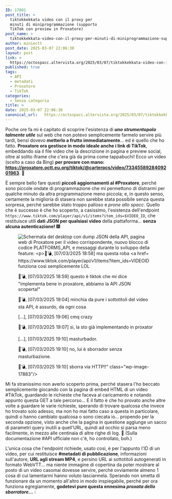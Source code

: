 ```yaml
---
ID: 17881
post_title: >
  tiktokkekkata video con il proxy per
  minuti di miniprogrammazione (supporto
  TikTok con preview in Proxatore)
post_name: >
  tiktokkekkata-video-con-il-proxy-per-minuti-di-miniprogrammazione-supporto-tiktok-con-preview-in-proxatore
author: minioctt
post_date: 2025-03-07 22:06:30
layout: post
link: >
  https://octospacc.altervista.org/2025/03/07/tiktokkekkata-video-con-il-proxy-per-minuti-di-miniprogrammazione-supporto-tiktok-con-preview-in-proxatore/
published: true
tags:
  - API
  - metadati
  - Proxatore
  - TikTok
categories:
  - Senza categoria
title: >
date: 2025-03-07 22:06:30
canonical_url:   https://octospacc.altervista.org/2025/03/07/tiktokkekkata-video-con-il-proxy-per-minuti-di-miniprogrammazione-supporto-tiktok-con-preview-in-proxatore/
---
```

<!-- wp:paragraph -->
<p>Poche ore fa mi è capitato di scoprire l'esistenza di <strong><em>uno strumentopolo talmente utile</em></strong> sul web che non potevo semplicemente farmelo servire più tardi, bensì dovevo <strong>metterlo a frutto immediatamente</strong>... ed è quello che ho fatto. <strong>Proxatore ora gestisce in modo ideale anche i link di TikTok</strong>, embeddando sia il file video che la descrizione in pagina e preview social, oltre al solito iframe che c'era già da prima come tappabuchi! Ecco un video (scelto a caso da Bing) <strong>per provare con mano: <a href="https://proxatore.octt.eu.org/tiktok/@carterpcs/video/7334558928409201963">https://proxatore.octt.eu.org/tiktok/@carterpcs/video/7334558928409201963</a></strong>. 👻</p>
<!-- /wp:paragraph -->

<!-- wp:paragraph -->
<p>È sempre bello fare questi <strong>piccoli aggiornamenti al #Proxatore</strong>, perché sono piccole ondate di programmazione che mi permettono di distrarmi per qualche minuto da altra programmazione meno piccola; e, in questo senso, certamente la miglioria di stasera non sarebbe stata possibile senza questa sorpresa, perché sarebbe stato troppo palloso e <em>prone allo spacc</em>. Quello che è successo è che ho scoperto, a casissimo, l'esistenza dell'endpoint <code>https://www.tiktok.com/player/api/v1/items?item_ids=$VIDEO_ID</code>, che restituisce utili <strong>dati JSON per qualsiasi video</strong> della piattaforma... <strong>senza alcuna autenticazione!</strong> 🎆</p>
<!-- /wp:paragraph -->

<!-- wp:image {"id":17883,"sizeSlug":"large","linkDestination":"none"} -->
<figure class="wp-block-image size-large"><img src="{{site.cdnurl}}/assets/uploads/2025/03/image-9-960x540.png" alt="Schermata del desktop con dump JSON della API, pagina web di Proxatore per il video corrispondente, nuovo blocco di codice PLATFORMS_API, e messaggi durante lo sviluppo della feature:

💖💣, [07/03/2025 18:58]
ma questa roba
https://www.tiktok.com/player/api/v1/items?item_ids=VIDEOID
funziona così semplicemente
LOL

💖💣, [07/03/2025 18:59]
questo è tiktok che mi dice &quot;implementa bene in proxatore, abbiamo la API JSON scoperta!&quot;

💖💣, [07/03/2025 19:04]
minchia da pure i sottotitoli del video sta API, è assurdo, da ogni cosa

[...], [07/03/2025 19:06]
cmq crazy

💖💣, [07/03/2025 19:07]
si, la sto già implementando in proxator

[...], [07/03/2025 19:10]
masturbador.

💖💣, [07/03/2025 19:10]
no, lui è sborrador senza masturbazione.

💖💣, [07/03/2025 19:10]
sborra via HTTP!!" class="wp-image-17883"/></figure>
<!-- /wp:image -->

<!-- wp:paragraph -->
<p>Mi fa stranissimo non averlo scoperto prima, perché stasera l'ho beccato semplicemente giocando con la pagina di embed HTML di un video #TikTok, guardando le richieste che faceva al caricamento e notando appunto questa GET a tale percorso... E il fatto è che ho provato anche altre volte a guardare le varie richieste, sperando di trovare qualcosa che invece ho trovato solo adesso, ma non ho mai fatto caso a questa in particolare, quindi o hanno cambiato qualcosa o sono ciecata io... propendo per la seconda opzione, visto anche che la pagina in questione aggiunge un sacco di parametri query inutili a quell'URL, quindi ad occhio si parsa meno facilmente, in mezzo alle centinaia di altre righe di log. 🔬 (Sulla documentazione #API ufficiale non c'è, ho controllato, boh.)</p>
<!-- /wp:paragraph -->

<!-- wp:paragraph -->
<p>L'unica cosa che l'endpoint richiede, usato così, è per l'appunto l'ID di un video, per cui restituisce <strong>#metadati di pubblicazione</strong>, informazioni sull'autore, <strong>URL agli stream MP4</strong>, e persino URL ai sottotitoli autogenerati in formato WebVTT... ma niente immagine di copertina da poter mostrare al posto di un video casomai dovesse servire, perché ovviamente almeno 1 cosa di cui lamentarmi hanno voluto lasciarmela. Sperando non smetta di funzionare da un momento all'altro in modo inspiegabile, perché per ora funziona egregiamente, <strong>godetevi pure questa ennesima <em>proxata dello sborratore</em>...</strong> 💧</p>
<!-- /wp:paragraph -->